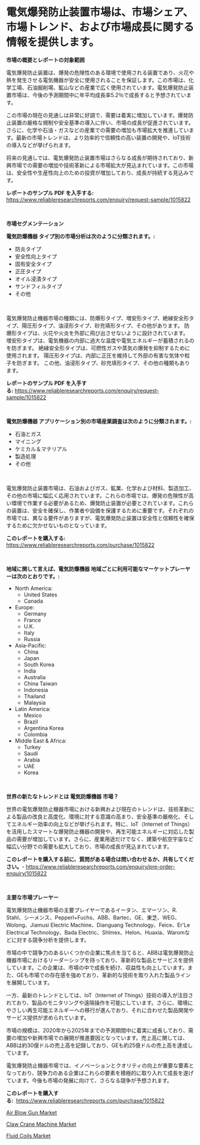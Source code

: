 <p><h1>電気爆発防止装置市場は、市場シェア、市場トレンド、および市場成長に関する情報を提供します。</h1></p><p><strong>市場の概要とレポートの対象範囲</strong></p>
<p><p>電気爆発防止装置は、爆発の危険性のある環境で使用される装置であり、火花や熱を発生させる電気機器が安全に使用されることを保証します。この市場は、化学工場、石油掘削場、鉱山などの産業で広く使用されています。電気爆発防止装置市場は、今後の予測期間中に年平均成長率5.2％で成長すると予想されています。</p><p>この市場の現在の見通しは非常に好調で、需要は着実に増加しています。爆発防止装置の厳格な規制や安全基準の導入に伴い、市場の成長が促進されています。さらに、化学や石油・ガスなどの産業での需要の増加も市場拡大を推進しています。最新の市場トレンドは、より効率的で信頼性の高い装置の開発や、IoT技術の導入などが挙げられます。</p><p>将来の見通しでは、電気爆発防止装置市場はさらなる成長が期待されており、新興市場での需要の増加や技術革新による市場拡大が見込まれています。この市場は、安全性や生産性向上のための投資が増加しており、成長が持続する見込みです。</p></p>
<p><strong>レポートのサンプル PDF を入手する:</strong> <a href="https://www.reliableresearchreports.com/enquiry/request-sample/1015822">https://www.reliableresearchreports.com/enquiry/request-sample/1015822</a></p>
<p>&nbsp;</p>
<p><strong>市場セグメンテーション</strong></p>
<p><strong>電気防爆機器 タイプ別の市場分析は次のように分類されます。:</strong></p>
<p><ul><li>防炎タイプ</li><li>安全性向上タイプ</li><li>固有安全タイプ</li><li>正圧タイプ</li><li>オイル浸漬タイプ</li><li>サンドフィルタイプ</li><li>その他</li></ul></p>
<p>&nbsp;</p>
<p><p>電気爆発防止機器市場の種類には、防爆形タイプ、増安形タイプ、絶縁安全形タイプ、陽圧形タイプ、油浸形タイプ、砂充填形タイプ、その他があります。 防爆形タイプは、火花や火炎を外部に飛び出させないように設計されています。 増安形タイプは、電気機器の内部に過大な温度や電気エネルギーが蓄積されるのを防ぎます。 絶縁安全形タイプは、可燃性ガスや蒸気の爆発を抑制するために使用されます。 陽圧形タイプは、内部に正圧を維持して外部の有害な気体や粒子を防ぎます。 この他、油浸形タイプ、砂充填形タイプ、その他の種類もあります。</p></p>
<p><strong>レポートのサンプル PDF を入手する:</strong>&nbsp;<a href="https://www.reliableresearchreports.com/enquiry/request-sample/1015822">https://www.reliableresearchreports.com/enquiry/request-sample/1015822</a></p>
<p>&nbsp;</p>
<p><strong> 電気防爆機器 アプリケーション別の市場産業調査は次のように分類されます。:</strong></p>
<p><ul><li>石油とガス</li><li>マイニング</li><li>ケミカル＆マテリアル</li><li>製造処理</li><li>その他</li></ul></p>
<p>&nbsp;</p>
<p><p>電気爆発防止装置市場は、石油およびガス、鉱業、化学および材料、製造加工、その他の市場に幅広く応用されています。これらの市場では、爆発の危険性が高い環境で作業する必要があるため、爆発防止装置が必要とされています。これらの装置は、安全を確保し、作業者や設備を保護するために重要です。それぞれの市場では、異なる要件がありますが、電気爆発防止装置は安全性と信頼性を確保するために欠かせないものとなっています。</p></p>
<p><strong>このレポートを購入する:</strong>&nbsp; <a href="https://www.reliableresearchreports.com/purchase/1015822">https://www.reliableresearchreports.com/purchase/1015822</a></p>
<p>&nbsp;</p>
<p><strong>地域に関して言えば、電気防爆機器 地域ごとに利用可能なマーケットプレーヤーは次のとおりです。:</strong></p>
<p><ul>
    <li>
        North America:
        <ul>
            <li>United States</li>
            <li>Canada</li>
        </ul>
    </li>
    <li>
        Europe:
        <ul>
            <li>Germany</li>
            <li>France</li>
            <li>U.K.</li>
            <li>Italy</li>
            <li>Russia</li>
        </ul>
    </li>
    <li>
        Asia-Pacific:
        <ul>
            <li>China</li>
            <li>Japan</li>
            <li>South Korea</li>
            <li>India</li>
            <li>Australia</li>
            <li>China Taiwan</li>
            <li>Indonesia</li>
            <li>Thailand</li>
            <li>Malaysia</li>
        </ul>
    </li>
    <li>
        Latin America:
        <ul>
            <li>Mexico</li>
            <li>Brazil</li>
            <li>Argentina Korea</li>
            <li>Colombia</li>
        </ul>
    </li>
    <li>
        Middle East & Africa:
        <ul>
            <li>Turkey</li>
            <li>Saudi</li>
            <li>Arabia</li>
            <li>UAE</li>
            <li>Korea</li>
        </ul>
    </li>
    </ul></p>
<p>&nbsp;</p>
<p><strong>世界の新たなトレンドとは 電気防爆機器 市場？</strong></p>
<p><p>世界の電気爆発防止機器市場における新興および現在のトレンドは、技術革新による製品の改良と高度化、環境に対する意識の高まり、安全基準の厳格化、そしてエネルギー効率の向上などが挙げられます。特に、IoT（Internet of Things）を活用したスマートな爆発防止機器の開発や、再生可能エネルギーに対応した製品の需要が増加しています。さらに、産業用途だけでなく、建築や航空宇宙など幅広い分野での需要も拡大しており、市場の成長が見込まれています。</p></p>
<p><strong>このレポートを購入する前に、質問がある場合は問い合わせるか、共有してください。</strong>- <a href="https://www.reliableresearchreports.com/enquiry/pre-order-enquiry/1015822">https://www.reliableresearchreports.com/enquiry/pre-order-enquiry/1015822</a></p>
<p>&nbsp;</p>
<p><strong>主要な市場プレーヤー</strong></p>
<p><p>電気爆発防止機器市場の主要プレイヤーであるイータン、エマーソン、R. Stahl、シーメンス、Pepperl+Fuchs、ABB、Bartec、GE、東芝、WEG、Wolong、Jiamusi Electric Machine、Dianguang Technology、Feice、Er'Le Electrical Technology、Bada Electric、Shlmex、Helon、Huaxia、Waromなどに対する競争分析を提供します。</p><p>市場の中で競争力のあるいくつかの企業に焦点を当てると、ABBは電気爆発防止機器市場におけるリーダーシップを持っており、革新的な製品とサービスを提供しています。この企業は、市場の中で成長を続け、収益性も向上しています。また、GEも市場での存在感を強めており、革新的な技術を取り入れた製品ラインを展開しています。</p><p>一方、最新のトレンドとしては、IoT（Internet of Things）技術の導入が注目されており、製品のモニタリングや遠隔操作を可能にしています。さらに、環境にやさしい再生可能エネルギーへの移行が進んでおり、それに合わせた製品開発やサービス提供が求められています。</p><p>市場の規模は、2020年から2025年までの予測期間中に着実に成長しており、需要の増加や新興市場での展開が推進要因となっています。売上高に関しては、ABBは約30億ドルの売上高を記録しており、GEも約25億ドルの売上高を達成しています。</p><p>電気爆発防止機器市場では、イノベーションとクオリティの向上が重要な要素となっており、競争力のある企業はこれらの要素を積極的に取り入れて成長を遂げています。今後も市場の発展に向けて、さらなる競争が予想されます。</p></p>
<p><strong>このレポートを購入する:</strong>&nbsp;&nbsp;<a href="https://www.reliableresearchreports.com/purchase/1015822">https://www.reliableresearchreports.com/purchase/1015822</a></p>
<p><p><a href="https://view.publitas.com/reportprime-1/air-blow-gun-market-furnish-information-about-market-size-market-share-market-dynamics-and-projections-spanning-from-2023-to-2030/">Air Blow Gun Market</a></p><p><a href="https://view.publitas.com/reportprime-1/claw-crane-machine-market-provides-a-comprehensive-analysis-including-a-macro-overview-of-the-market-as-well-as-micro-details-such-as-market-size-and-competitive-landscape/">Claw Crane Machine Market</a></p><p><a href="https://view.publitas.com/reportprime-1/fluid-coils-market-insights-market-players-and-forecast-till-2030/">Fluid Coils Market</a></p></p>